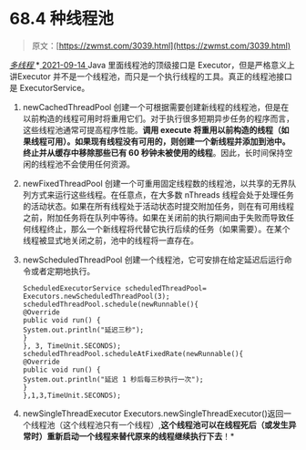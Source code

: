 <!--yml
category: 未分类
date: 0001-01-01 00:00:00
--->

# 68.4 种线程池

> 原文：[https://zwmst.com/3039.html](https://zwmst.com/3039.html)

   [ *多线程* ](https://zwmst.com/%e5%a4%9a%e7%ba%bf%e7%a8%8b)*[ <time datetime="2021-09-15T00:32:35+08:00"> 2021-09-14 </time> ](https://zwmst.com/3039.html)  Java 里面线程池的顶级接口是 Executor，但是严格意义上讲Executor 并不是一个线程池，而只是一个执行线程的工具。真正的线程池接口是 ExecutorService。

1.  newCachedThreadPool
    创建一个可根据需要创建新线程的线程池，但是在以前构造的线程可用时将重用它们。对于执行很多短期异步任务的程序而言，这些线程池通常可提高程序性能。**调用 execute 将重用以前构造的线程（如果线程可用）。如果现有线程没有可用的，则创建一个新线程并添加到池中。终止并从缓存中移除那些已有 60 秒钟未被使用的线程**。因此，长时间保持空闲的线程池不会使用任何资源。

2.  newFixedThreadPool
    创建一个可重用固定线程数的线程池，以共享的无界队列方式来运行这些线程。在任意点，在大多数 nThreads 线程会处于处理任务的活动状态。如果在所有线程处于活动状态时提交附加任务，则在有可用线程之前，附加任务将在队列中等待。如果在关闭前的执行期间由于失败而导致任何线程终止，那么一个新线程将代替它执行后续的任务（如果需要）。在某个线程被显式地关闭之前，池中的线程将一直存在。

3.  newScheduledThreadPool
    创建一个线程池，它可安排在给定延迟后运行命令或者定期地执行。

    ```
    ScheduledExecutorService scheduledThreadPool= Executors.newScheduledThreadPool(3); 
    scheduledThreadPool.schedule(newRunnable(){ 
    @Override 
    public void run() {
    System.out.println("延迟三秒");
    }
    }, 3, TimeUnit.SECONDS);
    scheduledThreadPool.scheduleAtFixedRate(newRunnable(){ 
    @Override 
    public void run() {
    System.out.println("延迟 1 秒后每三秒执行一次");
    }
    },1,3,TimeUnit.SECONDS);
    ```

4.  newSingleThreadExecutor
    Executors.newSingleThreadExecutor()返回一个线程池（这个线程池只有一个线程）,**这个线程池可以在线程死后（或发生异常时）重新启动一个线程来替代原来的线程继续执行下去**！*